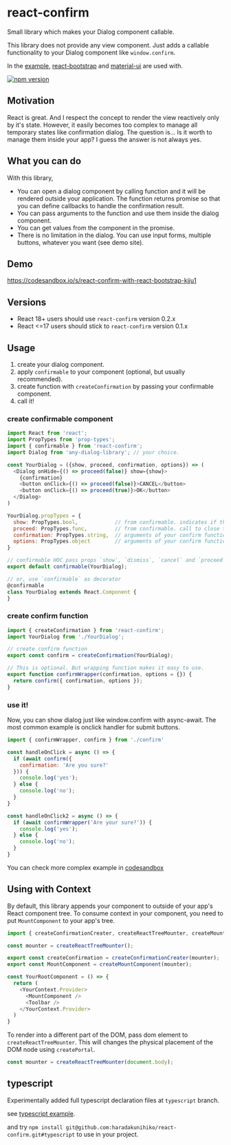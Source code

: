 # react-confirm
Small library which makes your Dialog component callable.

This library does not provide any view component. Just adds a callable functionality to your Dialog component like `window.confirm`.

In the [example](https://github.com/haradakunihiko/react-confirm/tree/master/example), [react-bootstrap](https://react-bootstrap.github.io/components.html#modals) and [material-ui](http://www.material-ui.com/#/components/dialog) are used with.

[![npm version](https://badge.fury.io/js/react-confirm.svg)](https://badge.fury.io/js/react-confirm)

## Motivation
 React is great. And I respect the concept to render the view reactively only by it's state. However, it easily becomes too complex to manage all temporary states like confirmation dialog. The question is... Is it worth to manage them inside your app? I guess the answer is not always yes.

## What you can do
 With this library,
 - You can open a dialog component by calling function and it will be rendered outside your application. The function returns promise so that you can define callbacks to handle the confirmation result.
 - You can pass arguments to the function and use them inside the dialog component.
 - You can get values from the component in the promise.
 - There is no limitation in the dialog. You can use input forms, multiple buttons, whatever you want (see demo site).

## Demo
https://codesandbox.io/s/react-confirm-with-react-bootstrap-kjju1

## Versions

- React 18+ users should use `react-confirm` version 0.2.x
- React <=17 users should stick to `react-confirm` version 0.1.x

## Usage
1. create your dialog component.
2. apply `confirmable` to your component (optional, but usually recommended).
3. create function with `createConfirmation` by passing your confirmable component.
4. call it!

### create confirmable component

```js
import React from 'react';
import PropTypes from 'prop-types';
import { confirmable } from 'react-confirm';
import Dialog from 'any-dialog-library'; // your choice.

const YourDialog = ({show, proceed, confirmation, options}) => (
  <Dialog onHide={() => proceed(false)} show={show}>
    {confirmation}
    <button onClick={() => proceed(false)}>CANCEL</button>
    <button onClick={() => proceed(true)}>OK</button>
  </Dialog>
)

YourDialog.propTypes = {
  show: PropTypes.bool,            // from confirmable. indicates if the dialog is shown or not.
  proceed: PropTypes.func,         // from confirmable. call to close the dialog with promise resolved.
  confirmation: PropTypes.string,  // arguments of your confirm function
  options: PropTypes.object        // arguments of your confirm function
}

// confirmable HOC pass props `show`, `dismiss`, `cancel` and `proceed` to your component.
export default confirmable(YourDialog);

// or, use `confirmable` as decorator
@confirmable
class YourDialog extends React.Component {
}


```

### create confirm function
```js
import { createConfirmation } from 'react-confirm';
import YourDialog from './YourDialog';

// create confirm function
export const confirm = createConfirmation(YourDialog);

// This is optional. But wrapping function makes it easy to use.
export function confirmWrapper(confirmation, options = {}) {
  return confirm({ confirmation, options });
}

```

### use it!
Now, you can show dialog just like window.confirm with async-await. The most common example is onclick handler for submit buttons.
 
```js
import { confirmWrapper, confirm } from './confirm'

const handleOnClick = async () => {
  if (await confirm({
    confirmation: 'Are you sure?'
  })) {
    console.log('yes');
  } else {
    console.log('no');
  }
}

const handleOnClick2 = async () => {
  if (await confirmWrapper('Are your sure?')) {
    console.log('yes');
  } else {
    console.log('no');
  }
}

```

You can check more complex example in [codesandbox](https://codesandbox.io/s/react-confirm-with-react-bootstrap-kjju1)

## Using with Context
By default, this library appends your component to outside of your app's React component tree. To consume context in your component, you need to put `MountComponent` to your app's tree.

```js
import { createConfirmationCreater, createReactTreeMounter, createMountComponent } from 'react-confirm';

const mounter = createReactTreeMounter(); 

export const createConfirmation = createConfirmationCreater(mounter);
export const MountComponent = createMountComponent(mounter);
```

```js
const YourRootComponent = () => {
  return (
    <YourContext.Provider>
      <MountComponent />
      <Toolbar />
    </YourContext.Provider>
  )
}
```

To render into a different part of the DOM, pass dom element to `createReactTreeMounter`. This will changes the physical placement of the DOM node using `createPortal`.

```js
const mounter = createReactTreeMounter(document.body); 
```

## typescript

Experimentally added full typescript declaration files at `typescript` branch.

see [typescript example](https://github.com/haradakunihiko/react-confirm/tree/typescript/example/ts-react-bootstrap).

and try `npm install git@github.com:haradakunihiko/react-confirm.git#typescript` to use in your project.
